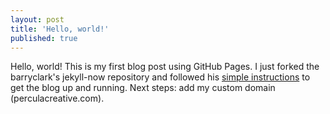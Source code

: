 ```yaml
---
layout: post
title: 'Hello, world!'
published: true
---
```


Hello, world! This is my first blog post using GitHub Pages. I just forked the barryclark's jekyll-now repository and followed his [simple instructions](https://www.smashingmagazine.com/2014/08/build-blog-jekyll-github-pages/) to get the blog up and running. Next steps: add my custom domain (perculacreative.com).
